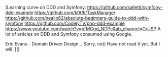 [Learning curve on DDD and Symfony:
https://github.com/salletti/symfony-ddd-example
https://github.com/k0t9i/TaskManager
https://github.com/nealio82/absolute-beginners-guide-to-ddd-with-symfony
https://github.com/CodelyTV/php-ddd-example
https://www.youtube.com/watch?v=pfMGgd_NDPc&ab_channel=GrUSP
A lot of articles on DDD and Symfony consumed using Google.

Eric Evans - Domain Driven Design... Sorry, no)) Have not read it yet. But I will.
]()